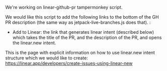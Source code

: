 We're working on linear-github-pr tampermonkey script.

We would like this script to add the following links to the bottom of the GH PR description (the same way as jetpack-live-branches.js does that).
:
- Add to Linear: the link that generates linear intent (described below) which takes the title of the PR, and the description of the PR, and opens the linear.new intent.


This is the page with explicit information on how to use linear.new intent structure which we would like to create:
https://linear.app/developers/create-issues-using-linear-new
